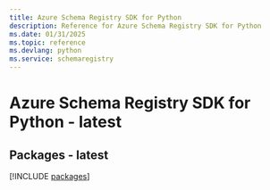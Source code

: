 ```yaml
---
title: Azure Schema Registry SDK for Python
description: Reference for Azure Schema Registry SDK for Python
ms.date: 01/31/2025
ms.topic: reference
ms.devlang: python
ms.service: schemaregistry
---
```

# Azure Schema Registry SDK for Python - latest
## Packages - latest
[!INCLUDE [packages](schema-registry-index.md)]